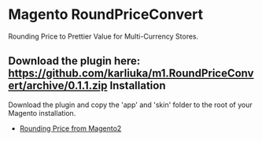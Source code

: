 # Magento RoundPriceConvert
Rounding Price to Prettier Value for Multi-Currency Stores.

Download the plugin here: https://github.com/karliuka/m1.RoundPriceConvert/archive/0.1.1.zip
Installation
-------

Download the plugin and copy the 'app' and 'skin' folder to the root of your Magento installation.

* [Rounding Price from Magento2](https://github.com/karliuka/m2.Price)
